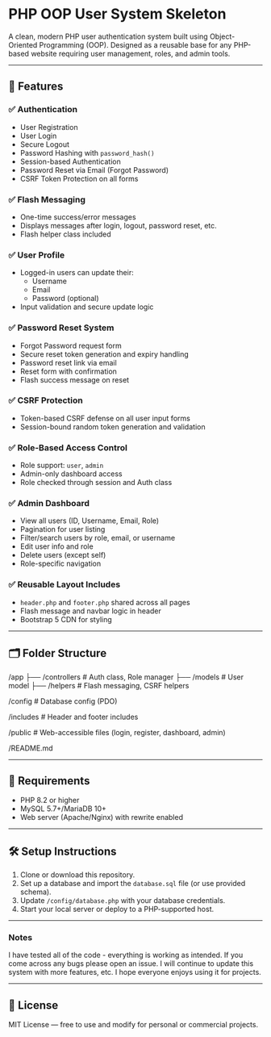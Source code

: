 # PHP OOP User System Skeleton

A clean, modern PHP user authentication system built using Object-Oriented Programming (OOP). Designed as a reusable base for any PHP-based website requiring user management, roles, and admin tools.

---

## 🚀 Features

### ✅ Authentication

- User Registration
- User Login
- Secure Logout
- Password Hashing with `password_hash()`
- Session-based Authentication
- Password Reset via Email (Forgot Password)
- CSRF Token Protection on all forms

### ✅ Flash Messaging

- One-time success/error messages
- Displays messages after login, logout, password reset, etc.
- Flash helper class included

### ✅ User Profile

- Logged-in users can update their:
  - Username
  - Email
  - Password (optional)
- Input validation and secure update logic

### ✅ Password Reset System

- Forgot Password request form
- Secure reset token generation and expiry handling
- Password reset link via email
- Reset form with confirmation
- Flash success message on reset

### ✅ CSRF Protection

- Token-based CSRF defense on all user input forms
- Session-bound random token generation and validation

### ✅ Role-Based Access Control

- Role support: `user`, `admin`
- Admin-only dashboard access
- Role checked through session and Auth class

### ✅ Admin Dashboard

- View all users (ID, Username, Email, Role)
- Pagination for user listing
- Filter/search users by role, email, or username
- Edit user info and role
- Delete users (except self)
- Role-specific navigation

### ✅ Reusable Layout Includes

- `header.php` and `footer.php` shared across all pages
- Flash message and navbar logic in header
- Bootstrap 5 CDN for styling

---

## 🗂️ Folder Structure

/app
├── /controllers # Auth class, Role manager
├── /models # User model
├── /helpers # Flash messaging, CSRF helpers

/config # Database config (PDO)

/includes # Header and footer includes

/public # Web-accessible files (login, register, dashboard, admin)

/README.md

---

## 🧠 Requirements

- PHP 8.2 or higher
- MySQL 5.7+/MariaDB 10+
- Web server (Apache/Nginx) with rewrite enabled

---

## 🛠 Setup Instructions

1. Clone or download this repository.
2. Set up a database and import the `database.sql` file (or use provided schema).
3. Update `/config/database.php` with your database credentials.
4. Start your local server or deploy to a PHP-supported host.

---

### Notes

I have tested all of the code - everything is working as intended. If you come across any bugs please open an issue. I will continue to update this system with more features, etc. I hope everyone enjoys using it for projects.

---

## 📄 License

MIT License — free to use and modify for personal or commercial projects.
